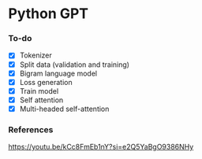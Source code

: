 # Python GPT
### To-do
- [x] Tokenizer
- [x] Split data (validation and training)
- [x] Bigram language model
- [x] Loss generation
- [x] Train model
- [x] Self attention
- [x] Multi-headed self-attention
### References
<https://youtu.be/kCc8FmEb1nY?si=e2Q5YaBgO9386NHy>
